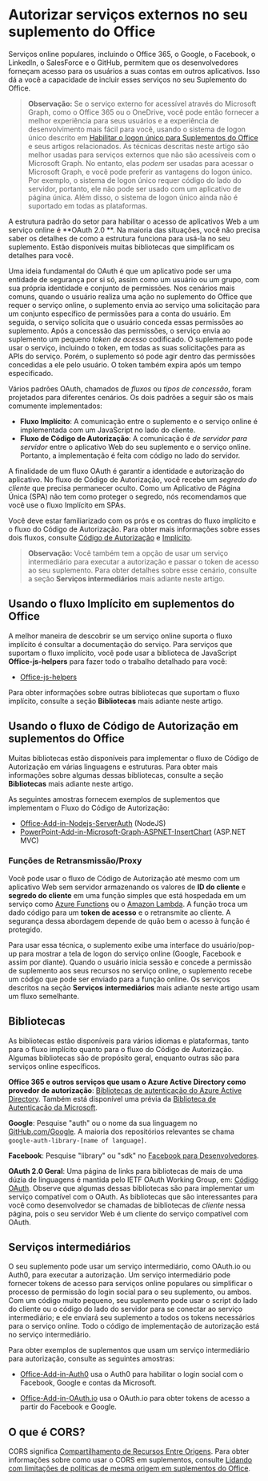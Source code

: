 # <a name="authorize-external-services-in-your-office-add-in"></a>Autorizar serviços externos no seu suplemento do Office

Serviços online populares, incluindo o Office 365, o Google, o Facebook, o LinkedIn, o SalesForce e o GitHub, permitem que os desenvolvedores forneçam acesso para os usuários a suas contas em outros aplicativos. Isso dá a você a capacidade de incluir esses serviços no seu Suplemento do Office.

>**Observação:** Se o serviço externo for acessível através do Microsoft Graph, como o Office 365 ou o OneDrive, você pode então fornecer a melhor experiência para seus usuários e a experiência de desenvolvimento mais fácil para você, usando o sistema de logon único descrito em [Habilitar o logon único para Suplementos do Office](http://dev.office.com/docs/add-ins/develop/sso-in-office-add-ins) e seus artigos relacionados. As técnicas descritas neste artigo são melhor usadas para serviços externos que não são acessíveis com o Microsoft Graph. No entanto, elas *podem* ser usadas para acessar o Microsoft Graph, e você pode preferir as vantagens do logon único. Por exemplo, o sistema de logon único requer código do lado do servidor, portanto, ele não pode ser usado com um aplicativo de página única. Além disso, o sistema de logon único ainda não é suportado em todas as plataformas.

A estrutura padrão do setor para habilitar o acesso de aplicativos Web a um serviço online é **OAuth 2.0 **. Na maioria das situações, você não precisa saber os detalhes de como a estrutura funciona para usá-la no seu suplemento. Estão disponíveis muitas bibliotecas que simplificam os detalhes para você.

Uma ideia fundamental do OAuth é que um aplicativo pode ser uma entidade de segurança por si só, assim como um usuário ou um grupo, com sua própria identidade e conjunto de permissões. Nos cenários mais comuns, quando o usuário realiza uma ação no suplemento do Office que requer o serviço online, o suplemento envia ao serviço uma solicitação para um conjunto específico de permissões para a conta do usuário. Em seguida, o serviço solicita que o usuário conceda essas permissões ao suplemento. Após a concessão das permissões, o serviço envia ao suplemento um pequeno *token de acesso* codificado. O suplemento pode usar o serviço, incluindo o token, em todas as suas solicitações para as APIs do serviço. Porém, o suplemento só pode agir dentro das permissões concedidas a ele pelo usuário. O token também expira após um tempo especificado.

Vários padrões OAuth, chamados de *fluxos* ou *tipos de concessão*, foram projetados para diferentes cenários. Os dois padrões a seguir são os mais comumente implementados:

- **Fluxo Implícito**: A comunicação entre o suplemento e o serviço online é implementada com um JavaScript no lado do cliente.
- **Fluxo de Código de Autorização**: A comunicação é *de servidor para servidor* entre o aplicativo Web do seu suplemento e o serviço online. Portanto, a implementação é feita com código no lado do servidor.

A finalidade de um fluxo OAuth é garantir a identidade e autorização do aplicativo. No fluxo de Código de Autorização, você recebe um *segredo do cliente* que precisa permanecer oculto. Como um Aplicativo de Página Única (SPA) não tem como proteger o segredo, nós recomendamos que você use o fluxo Implícito em SPAs.

Você deve estar familiarizado com os prós e os contras do fluxo implícito e o fluxo do Código de Autorização. Para obter mais informações sobre esses dois fluxos, consulte [Código de Autorização](https://tools.ietf.org/html/rfc6749#section-1.3.1) e [Implícito](https://tools.ietf.org/html/rfc6749#section-1.3.2).

>**Observação:** Você também tem a opção de usar um serviço intermediário para executar a autorização e passar o token de acesso ao seu suplemento. Para obter detalhes sobre esse cenário, consulte a seção **Serviços intermediários** mais adiante neste artigo.

## <a name="using-the-implicit-flow-in-office-add-ins"></a>Usando o fluxo Implícito em suplementos do Office
A melhor maneira de descobrir se um serviço online suporta o fluxo implícito é consultar a documentação do serviço. Para serviços que suportam o fluxo implícito, você pode usar a biblioteca de JavaScript **Office-js-helpers** para fazer todo o trabalho detalhado para você:

- [Office-js-helpers](https://github.com/OfficeDev/office-js-helpers)

Para obter informações sobre outras bibliotecas que suportam o fluxo implícito, consulte a seção **Bibliotecas** mais adiante neste artigo.

## <a name="using-the-authorization-code-flow-in-office-add-ins"></a>Usando o fluxo de Código de Autorização em suplementos do Office

Muitas bibliotecas estão disponíveis para implementar o fluxo de Código de Autorização em várias linguagens e estruturas. Para obter mais informações sobre algumas dessas bibliotecas, consulte a seção **Bibliotecas** mais adiante neste artigo.

As seguintes amostras fornecem exemplos de suplementos que implementam o Fluxo do Código de Autorização:

- [Office-Add-in-Nodejs-ServerAuth](https://github.com/OfficeDev/Office-Add-in-Nodejs-ServerAuth) (NodeJS)
- [PowerPoint-Add-in-Microsoft-Graph-ASPNET-InsertChart](https://github.com/OfficeDev/PowerPoint-Add-in-Microsoft-Graph-ASPNET-InsertChart) (ASP.NET MVC)

### <a name="relayproxy-functions"></a>Funções de Retransmissão/Proxy

Você pode usar o fluxo de Código de Autorização até mesmo com um aplicativo Web sem servidor armazenando os valores de **ID do cliente** e **segredo do cliente** em uma função simples que está hospedada em um serviço como [Azure Functions](https://azure.microsoft.com/en-us/services/functions) ou o [Amazon Lambda](https://aws.amazon.com/lambda).
A função troca um dado código para um **token de acesso** e o retransmite ao cliente. A segurança dessa abordagem depende de quão bem o acesso à função é protegido.

Para usar essa técnica, o suplemento exibe uma interface do usuário/pop-up para mostrar a tela de logon do serviço online (Google, Facebook e assim por diante). Quando o usuário inicia sessão e concede a permissão de suplemento aos seus recursos no serviço online, o suplemento recebe um código que pode ser enviado para a função online. Os serviços descritos na seção **Serviços intermediários** mais adiante neste artigo usam um fluxo semelhante.

## <a name="libraries"></a>Bibliotecas

As bibliotecas estão disponíveis para vários idiomas e plataformas, tanto para o fluxo implícito quanto para o fluxo do Código de Autorização. Algumas bibliotecas são de propósito geral, enquanto outras são para serviços online específicos.

**Office 365 e outros serviços que usam o Azure Active Directory como provedor de autorização**: [Bibliotecas de autenticação do Azure Active Directory](https://azure.microsoft.com/en-us/documentation/articles/active-directory-authentication-libraries/). Também está disponível uma prévia da [Biblioteca de Autenticação da Microsoft](https://www.nuget.org/packages/Microsoft.Identity.Client).

**Google**: Pesquise "auth" ou o nome da sua linguagem no [GitHub.com/Google](https://github.com/google). A maioria dos repositórios relevantes se chama `google-auth-library-[name of language]`.

**Facebook**: Pesquise "library" ou "sdk" no [Facebook para Desenvolvedores](https://developers.facebook.com).

**OAuth 2.0 Geral**: Uma página de links para bibliotecas de mais de uma dúzia de linguagens é mantida pelo IETF OAuth Working Group, em: [Código OAuth](http://oauth.net/code/). Observe que algumas dessas bibliotecas são para implementar um serviço compatível com o OAuth. As bibliotecas que são interessantes para você como desenvolvedor se chamadas de bibliotecas de *cliente* nessa página, pois o seu servidor Web é um cliente do serviço compatível com OAuth.

## <a name="middleman-services"></a>Serviços intermediários

O seu suplemento pode usar um serviço intermediário, como OAuth.io ou Auth0, para executar a autorização. Um serviço intermediário pode fornecer tokens de acesso para serviços online populares ou simplificar o processo de permissão do login social para o seu suplemento, ou ambos. Com um código muito pequeno, seu suplemento pode usar o script do lado do cliente ou o código do lado do servidor para se conectar ao serviço intermediário; e ele enviará seu suplemento a todos os tokens necessários para o serviço online. Todo o código de implementação de autorização está no serviço intermediário.

Para obter exemplos de suplementos que usam um serviço intermediário para autorização, consulte as seguintes amostras:

- [Office-Add-in-Auth0](https://github.com/OfficeDev/Office-Add-in-Auth0) usa o Auth0 para habilitar o login social com o Facebook, Google e contas da Microsoft.

- [Office-Add-in-OAuth.io](https://github.com/OfficeDev/Office-Add-in-OAuth.io) usa o OAuth.io para obter tokens de acesso a partir do Facebook e Google.

## <a name="what-is-cors"></a>O que é CORS?

CORS significa [Compartilhamento de Recursos Entre Origens](https://developer.mozilla.org/en-US/docs/Web/HTTP/Access_control_CORS). Para obter informações sobre como usar o CORS em suplementos, consulte [Lidando com limitações de políticas de mesma origem em suplementos do Office](http://dev.office.com/docs/add-ins/develop/addressing-same-origin-policy-limitations).

